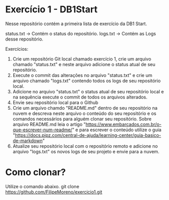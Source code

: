 # Exercício 1 - DB1Start
Nesse repositório contém a primeira lista de exercício da DB1 Start.

status.txt -> Contém o status do repositório.
logs.txt -> Contém as Logs desse repositório.

Exercícios:

1) Crie um repositório Git local chamado exercício 1, crie um arquivo chamado "status.txt" e neste arquivo adicione o status atual de seu repositório.
2) Execute o commit das alterações no arquivo "status.txt" e crie um arquivo chamado "logs.txt" contendo todos os logs de seu repositório local.
3) Adicione no arquivo "status.txt" o status atual de seu repositório local e na sequência execute o commit de todos os arquivos alterados.
4) Envie seu repositório local para o Github
5) Crie um arquivo chamdo "README.md" dentro de seu repositório na nuvem e descreva neste arquivo o conteúdo do seu repositório e os comandos necessários para alguém clonar seu repositório. Sobre arquivo README.md leia o artigo "https://www.embarcados.com.br/o-que-escrever-num-readme/" e para escrever o conteúdo utilize o guia "https://docs.pipz.com/central-de-ajuda/learning-center/guia-basico-de-markdown"
6) Atualize seu repositório local com o repositório remoto e adicione no arquivo "logs.txt" os novos logs de seu projeto e envie para a nuvem.

# Como clonar? 
Utilize o comando abaixo.
git clone https://github.com/FilipeMoreno/exercicio1.git
